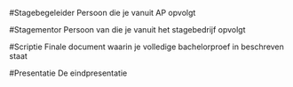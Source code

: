 #Stagebegeleider
Persoon die je vanuit AP opvolgt

#Stagementor
Persoon van die je vanuit het stagebedrijf opvolgt

#Scriptie
Finale document waarin je volledige bachelorproef in beschreven staat

#Presentatie
De eindpresentatie
